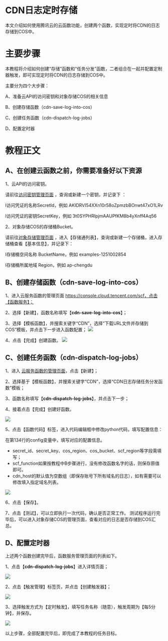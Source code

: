 # CDN日志定时存储

本文介绍如何使用腾讯云的云函数功能，创建两个函数，实现定时将CDN的日志存储到COS中。

# 主要步骤

本教程将介绍如何创建“存储”函数和“任务分发”函数，二者组合在一起并配置定制器触发，即可实现定时将CDN的日志存储到COS中。

主要分为四个大步骤：

A、准备云API的访问密钥和对象存储COS的相关信息

B、创建存储函数（cdn-save-log-into-cos）

C、创建任务函数（cdn-dispatch-log-jobs）

D、配置定时器

# 教程正文

## A、在创建云函数之前，你需要准备好以下资源

1、云API的访问密钥。

请前往[访问密钥管理页面](https://console.cloud.tencent.com/cam/capi) ，查询或新建一个密钥，并记录下 ：

l访问凭证的名称SecretId，例如 AKIDRVI54XXn10r58oZpmzbBOnwt47xO1LRv

l访问凭证的密钥SecretKey，例如 3t0SYPHRIpjmAAUPfKM8b4yXnff4Aq56

2、对象存储COS的存储桶Bucket。

请前往[对象存储管理页面](https://console.cloud.tencent.com/cos) ，进入【存储通列表】，查询或新建一个存储桶，进入存储桶查看【基本信息】，并记录下：

l存储桶空间名称 BucketName，例如 examples-1251002854

l存储桶所属地域 Region，例如 ap-chengdu

## B、创建存储函数（cdn-save-log-into-cos）

1、进入云服务函数的管理页面 https://console.cloud.tencent.com/scf，点击【函数服务】；

2、选择【新建】，函数名称填写【**cdn-save-log-into-cos**】；

3、选择【模板函数】，并搜索关键字“CDN”，选择“下载URL文件并存储到COS”模板，并点击下一步进入函数配置；
![](https://main.qcloudimg.com/raw/402a01a22ca748386617afd2fc7255a2.png)

4、点击【完成】创建函数。
![](https://main.qcloudimg.com/raw/69f87dc5f7314f0cdb21f45684b403ed.png)

## C、创建任务函数（cdn-dispatch-log-jobs）

1、进入 [云服务函数的管理页面](https://console.cloud.tencent.com/scf)，点击【新建】；

2、选择基于【模板函数】，并搜索关键字“CDN”，选择“CDN日志存储任务分发函数”模板；

3、函数名称填写【**cdn-dispatch-log-jobs**】，并点击下一步；

4、接着点击【完成】创建好函数。

![](https://main.qcloudimg.com/raw/b82b157292163ca06b9f43e74bd1a8de.png)

5、点击【函数代码】标签，进入代码编辑框中修改python代码，填写配置信息：

在第134行的config变量中，填写对应的配置信息。

- secret_id、secret_key、cos_region、cos_bucket、scf_region等字段需填写；
- scf_function如果按教程中B步骤进行，没有修改函数名字的话，则保存原值即可。
- cdn_host的默认值为空数组（即保存账号下所有域名的日志），如有需要可以修改填入指定域名列表。

![](https://main.qcloudimg.com/raw/8ed596f7843acacc0e3974057922cd0d.png)

6、点击【保存】。

7、点击【测试】，可以立即执行一次代码，确认是否正常工作。 测试程序运行完毕后，可以进入对象存储COS的管理页面，查看对应的日志是否存储到COS汇总。

## D、配置定时器

上述两个函数创建完毕后，函数服务管理页面的列表如下。

1、点击【**cdn-dispatch-log-jobs**】进入详情页面；

![](https://main.qcloudimg.com/raw/55382244ab24832e280b040f284cd09a.png)

2、点击【触发管理】标签页，并点击【创建触发器】；

![](https://main.qcloudimg.com/raw/36949d35a75f77515caacee834427064.png)

3、选择触发方式为【定时触发】，填写任务名称（随意），触发周期为【每5分钟】，并保存。

![](https://main.qcloudimg.com/raw/fe157cb0c234693920c3efc36ed9c7e3.png)

以上步骤，全部配置完毕后，即完成了本教程的任务目标。